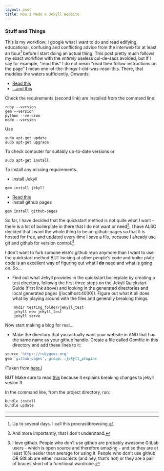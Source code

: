 ```yaml
---
layout: post 
title: How I Made a Jekyll Website 
---
```


### Stuff and Things

This is my workflow: I google what I want to do and read edifying, educational, confusing and conflicting advice from the interweb for at least an hour[^hour] before I start doing an actual thing. This post pretty much follows my exact workflow with the *entirely* useless cul-de-sacs avoided, but if I say for example, "read this" I do not mean "read then follow instructions on the page" I mean one-of-the-things-I-did-was-read-this. There, that muddies the waters sufficiently. Onwards.

- [Read this](https://jekyllrb.com/docs/quickstart/)
- [...and this](https://jekyllrb.com/docs/installation/)

Check the requirements (second link) are installed from the command line:


```
ruby --version
gem --version
python --version
node --version
```

Use 

```
sudo apt-get update
sudo apt-get upgrade
```

To check computer for suitably up-to-date versions or

```
sudo apt-get install
```
To install any missing requirements.

- Install Jekyll

```
gem install jekyll
```

- [Read this](https://www.smashingmagazine.com/2014/08/build-blog-jekyll-github-pages/)
- Install github pages
```
gem install github-pages
```

So far, I have decided that the quickstart method is not quite what I want - there is a lot of boilerplate in there that I do not want or need[^understand]. I have ALSO decided that I want the whole thing to be on github-pages so that it is hosted for free, and updated every time I save a file, because I already use git and github for version control.[^git]

I don't want to fork somone else's github repo anymore than I want to use the quickstart method BUT looking at other people's code and boiler plate code is an excellent way of figuring out what I **do** need and what is going on. So...

- Find out what Jekyll provides in the quickstart boilerplate by creating a test directory, followig the first three steps on the Jekyll Quickstart Guide (first link above) and looking in the generated directories and local generated pages ([localhost:4000]). Figure out what it all does what by playing around with the files and generally breaking things.

```
    mkdir testing_folder/jekyll_test
    jekyll new jekyll_test
    jekyll serve
```

Now start making a blog for real...

- Make the directory that you actually want your website in AND that has the same name as your github handle.
Create a file called Gemfile in this directory and add these lines to it:

```ruby
source 'https://rubygems.org'
gem 'github-pages', group: :jekyll_plugins
```

(Taken from [here.](https://help.github.com/articles/setting-up-your-github-pages-site-locally-with-jekyll/))

BUT Make sure to read [this](https://github.com/blog/2100-github-pages-jekyll-3) because it explains breaking changes to jekyll vesion 3.

In the command line, from the project directory, run:
```
bundle install
bundle update
```


___
[^hour]: Up to several days. I call this procrastibrowsing.

[^understand]: And more importantly, that I don't understand.

[^git]: I love github. People who don't use github are probably awesome GitLab users \- which is open source and therefore amazing \- and so they are at least 10% sexier than average for using it. People who don't use github OR GitLab are either masochists (and hey, that's hot) or they are a pair of braces short of a functional wardrobe.

